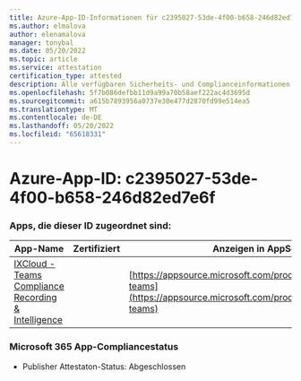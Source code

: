 ```yaml
---
title: Azure-App-ID-Informationen für c2395027-53de-4f00-b658-246d82ed7e6f
ms.author: elmalova
author: elenamalova
manager: tonybal
ms.date: 05/20/2022
ms.topic: article
ms.service: attestation
certification_type: attested
description: Alle verfügbaren Sicherheits- und Complianceinformationen für c2395027-53de-4f00-b658-246d82ed7e6f.
ms.openlocfilehash: 5f7b086defbb11d9a99a70b58aef222ac4d3695d
ms.sourcegitcommit: a615b7893956a0737e30e477d2870fd99e514ea5
ms.translationtype: MT
ms.contentlocale: de-DE
ms.lasthandoff: 05/20/2022
ms.locfileid: "65618331"
---
```

# <a name="azure-app-id-c2395027-53de-4f00-b658-246d82ed7e6f"></a>Azure-App-ID: c2395027-53de-4f00-b658-246d82ed7e6f


### <a name="apps-associated-with-this-id"></a>Apps, die dieser ID zugeordnet sind:
| **App-Name** | **Zertifiziert** | **Anzeigen in AppSource** |
|--------------|---------------|-----------------------|
| [IXCloud - Teams Compliance Recording &amp; Intelligence](../forward/numonix.nmx-teams.md) |  | [https://appsource.microsoft.com/product/office/numonix.nmx-teams](https://appsource.microsoft.com/product/office/numonix.nmx-teams) |

### <a name="microsoft-365-app-compliance-status"></a>Microsoft 365 App-Compliancestatus
- Publisher Attestaton-Status: Abgeschlossen

